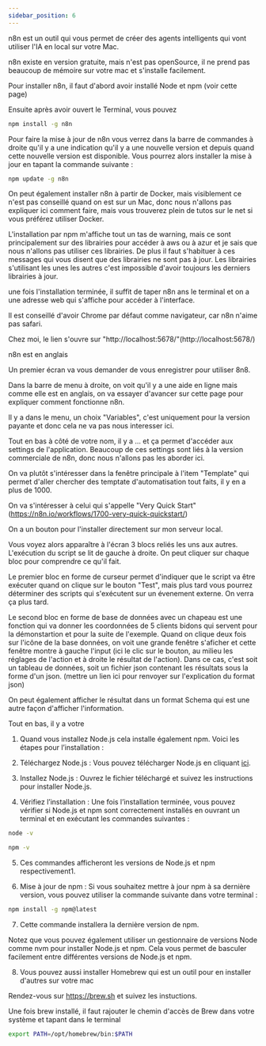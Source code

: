 ```yaml
---
sidebar_position: 6
---
```

n8n est un outil qui vous permet de créer des agents intelligents qui vont utiliser l'IA en local sur votre Mac.

n8n existe en version gratuite, mais n'est pas openSource, il ne prend pas beaucoup de mémoire sur votre mac et s'installe facilement.

Pour installer n8n, il faut d'abord avoir installé  Node et npm (voir cette page)

Ensuite après avoir ouvert le Terminal, vous pouvez 

```bash
npm install -g n8n
```

Pour faire la mise à jour de n8n vous verrez dans la barre de commandes à droite qu'il y a une indication qu'il y a une nouvelle version et depuis quand cette nouvelle version est disponible. Vous pourrez alors installer la mise à jour en tapant la commande suivante :

```bash
npm update -g n8n
```

On peut également installer n8n à partir de Docker, mais visiblement ce n'est pas conseillé quand on est sur un Mac, donc nous n'allons pas expliquer ici comment faire, mais vous trouverez plein de tutos sur le net si vous préférez utiliser Docker.

L'installation par npm m'affiche tout un tas de warning, mais ce sont principalement sur des librairies pour accéder à aws ou à azur et je sais que nous n'allons pas utiliser ces librairies. De plus il faut s'habituer à ces messages qui vous disent que des librairies ne sont pas à jour. Les librairies s'utilisant les unes les autres c'est impossible d'avoir toujours les derniers librairies à jour.

une fois l'installation terminée, il suffit de taper n8n ans le terminal et on a une adresse web qui s'affiche pour accéder à l'interface.

Il est conseillé d'avoir Chrome par défaut comme navigateur, car n8n n'aime pas safari.

Chez moi, le lien s'ouvre sur "http://localhost:5678/"(http://localhost:5678/)

n8n est en anglais

Un premier écran va vous demander de vous enregistrer pour utiliser 8n8.

Dans la barre de menu à droite, on voit qu'il y a une aide en ligne mais comme elle est en anglais, on va essayer d'avancer sur cette page pour expliquer comment fonctionne n8n.

Il y a dans le menu, un choix "Variables", c'est uniquement pour la version payante et donc cela ne va pas nous interesser ici.

Tout en bas à côté de votre nom, il y a ... et ça permet d'accéder aux settings de l'application. Beaucoup de ces settings sont liés à la version commerciale de n8n, donc nous n'allons pas les aborder ici.

On va plutôt s'intéresser dans la fenêtre principale à l'item "Template" qui permet d'aller chercher des temptate d'automatisation tout faits, il y en a plus de 1000.

On va s'intéresser à celui qui s'appelle "Very Quick Start"(https://n8n.io/workflows/1700-very-quick-quickstart/)

On a un bouton pour l'installer directement sur mon serveur local.

Vous voyez alors apparaître à l'écran 3 blocs reliés les uns aux autres. L'exécution du script se lit de gauche à droite. On peut cliquer sur chaque bloc pour comprendre ce qu'il fait.

Le premier bloc en forme de curseur permet d'indiquer que le script va être exécuter quand on clique sur le bouton "Test", mais plus tard vous pourrez déterminer des scripts qui s'exécutent sur un évenement externe. On verra ça plus tard.

Le second bloc en forme de base de données avec un chapeau est une fonction qui va donner les coordonnées de 5 clients bidons qui servent pour la démonstartion et pour la suite de l'exemple. Quand on clique deux fois sur l'icône de la base données, on voit une grande fenêtre s'aficher et cette fenêtre montre à gauche l'input (ici le clic sur le bouton, au milieu les réglages de l'action et à droite le résultat de l'action). Dans ce cas, c'est soit un tableau de données, soit un fichier json contenant les résultats sous la forme d'un json. (mettre un lien ici pour renvoyer sur l'explication du format json)

On peut également afficher le résultat dans un format Schema qui est une autre façon d'afficher l'information.







Tout en bas, il y a votre 
 

1. Quand vous installez Node.js cela installe également npm. Voici les étapes pour l’installation :

2. Téléchargez Node.js : Vous pouvez télécharger Node.js en cliquant [ici](https://nodejs.org/dist/v20.11.0/node-v20.11.0.pkg).

3. Installez Node.js : Ouvrez le fichier téléchargé et suivez les instructions pour installer Node.js.

4. Vérifiez l’installation : Une fois l’installation terminée, vous pouvez vérifier si Node.js et npm sont correctement installés en ouvrant un terminal et en exécutant les commandes suivantes :

```bash
node -v
```

```bash
npm -v
```

5. Ces commandes afficheront les versions de Node.js et npm respectivement1.

6. Mise à jour de npm : Si vous souhaitez mettre à jour npm à sa dernière version, vous pouvez utiliser la commande suivante dans votre terminal :

```bash
npm install -g npm@latest
```

7. Cette commande installera la dernière version de npm.

Notez que vous pouvez également utiliser un gestionnaire de versions Node comme nvm pour installer Node.js et npm. Cela vous permet de basculer facilement entre différentes versions de Node.js et npm.

8. Vous pouvez aussi installer Homebrew qui est un outil pour en installer d'autres sur votre mac

Rendez-vous sur https://brew.sh et suivez les instuctions.

Une fois brew installé, il faut rajouter le chemin d'accès de Brew dans votre système et tapant dans le terminal

```bash
export PATH=/opt/homebrew/bin:$PATH
```
